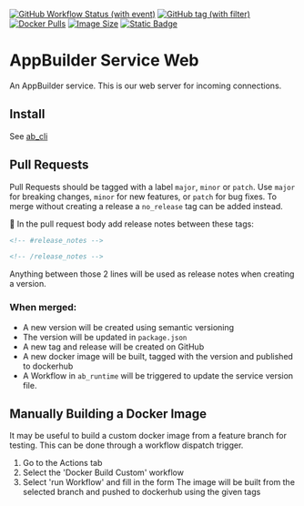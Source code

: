 [![GitHub Workflow Status (with event)](https://img.shields.io/github/actions/workflow/status/CruGlobal/ab_service_web/pr-merge-release.yml?logo=github&label=Build%20%26%20Test)](https://github.com/CruGlobal/ab_service_web/actions/workflows/pr-merge-release.yml)
[![GitHub tag (with filter)](https://img.shields.io/github/v/tag/CruGlobal/ab_service_web?logo=github&label=Latest%20Version)
](https://github.com/CruGlobal/ab_service_web/releases)
[![Docker Pulls](https://img.shields.io/docker/pulls/digiserve/ab-web?logo=docker&logoColor=white&label=Docker%20Pulls)](https://hub.docker.com/r/digiserve/ab-web)
[![Image Size](https://img.shields.io/docker/image-size/digiserve/ab-web/master?logo=docker&logoColor=white&label=Image%20Size)](https://hub.docker.com/r/digiserve/ab-web/tags)
[![Static Badge](https://img.shields.io/badge/Uses-NGINX-%23009639?logo=nginx)](https://hub.docker.com/_/nginx/)

# AppBuilder Service Web
An AppBuilder service. This is our web server for incoming connections.

## Install
See [ab_cli](https://github.com/CruGlobal/ab-cli)

## Pull Requests
Pull Requests should be tagged with a label `major`, `minor` or `patch`. Use `major` for breaking changes, `minor` for new features, or `patch` for bug fixes. To merge without creating a release a `no_release` tag can be added instead.

:pencil: In the pull request body add release notes between these tags:
```md
<!-- #release_notes -->

<!-- /release_notes --> 
```
Anything between those 2 lines will be used as release notes when creating a version.

### When merged:
 - A new version will be created using semantic versioning
 - The version will be updated in `package.json`
 - A new tag and release will be created on GitHub
 - A new docker image will be built, tagged with the version and published to dockerhub
 - A Workflow in `ab_runtime` will be triggered to update the service version file.

 ## Manually Building a Docker Image
 It may be useful to build a custom docker image from a feature branch for testing.
This can be done through a workflow dispatch trigger.
1. Go to the Actions tab
2. Select the 'Docker Build Custom' workflow
3. Select 'run Workflow' and fill in the form
The image will be built from the selected branch and pushed to dockerhub using the given tags
